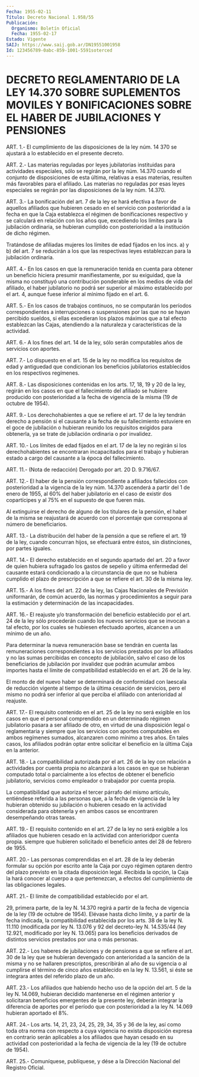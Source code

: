 ```yaml
---
Fecha: 1955-02-11
Título: Decreto Nacional 1.958/55
Publicación:
  Organismo: Boletín Oficial
  Fecha: 1955-02-17
Estado: Vigente
SAIJ: https://www.saij.gob.ar/DN19551001958
Id: 123456789-0abc-859-1001-5591soterced
---
```

# DECRETO REGLAMENTARIO DE LA LEY 14.370 SOBRE SUPLEMENTOS MOVILES Y BONIFICACIONES SOBRE EL HABER DE JUBILACIONES Y PENSIONES

<a id="1"></a>
ART. 1.- El cumplimiento de las disposiciones de la ley núm. 14 370    se  ajustará  a  lo  establecido  en  el  presente  decreto.

<a id="2"></a>
ART.  2.-  Las  materias  reguladas  por  leyes  jubilatorias instituidas  para  actividades  especiales,  sólo se regirán por la ley  núm.  14.370  cuando  el  conjunto  de disposiciones  de  esta última, relativas a esas materias, resulten  más favorables para el afiliado.  Las materias no reguladas por esas leyes  especiales  se regirán por las disposiciones de la ley núm. 14.370.

<a id="3"></a>
ART. 3.- La bonificación del art. 7 de la ley se hará efectiva a favor  de  aquellos  afiliados que hubieren cesado en el servicio con posterioridad a la fecha  en  que la Caja establezca el régimen de bonificaciones respectivo y se calculará  en  relación  con  los años  que,  excediendo los límites para la jubilación ordinaria, se hubieran cumplido  con  posterioridad  a  la  institución  de dicho régimen.

Tratándose de afiliadas mujeres los límites de edad fijados  en los incs.  a)  y  b)  del art. 7 se reducirán a los que las respectivas leyes establezcan para la jubilación ordinaria.

<a id="4"></a>
ART.  4.- En los casos en que la remuneración tenida en cuenta para obtener  un beneficio hiciera presumir manifiestamente, por su exiguidad, que  la  misma no constituyó una contribución ponderable en los medios de vida  del  afiliado, el haber jubilatorio no podrá ser superior al máximo establecido  por  el  art.  4,  aunque fuese inferior al mínimo fijado en el art. 6.

<a id="5"></a>
ART.  5.- En los casos de trabajos continuos, no se computarán los períodos  correspondientes  a interrupciones o suspensiones por las  que no se hayan percibido sueldos,  si  ellas  excedieran  los plazos  máximos  que a tal efecto establezcan las Cajas, atendiendo a la naturaleza y características de la actividad.

<a id="6"></a>
ART.  6.-  A  los  fines  del  art.  14  de la ley, sólo serán computables años de servicios con aportes.

<a id="7"></a>
ART.  7.- Lo dispuesto en el art. 15 de la ley no modifica los requisitos de  edad  y  antiguedad  que  condicionan los beneficios jubilatorios establecidos en los respectivos regímenes.

<a id="8"></a>
ART. 8.- Las disposiciones contenidas en los arts. 17, 18, 19 y 20 de  la  ley,  regirán  en  los casos en que el fallecimiento del afiliado  se hubiere producido con  posterioridad  a  la  fecha  de vigencia de la misma (19 de octubre de 1954).

<a id="9"></a>
ART. 9.- Los derechohabientes a que se refiere el art. 17 de la ley  tendrán  derecho  a  pensión  si  el causante a la fecha de su fallecimiento  estuviere  en  el  goce  de  jubilación  o  hubieran reunido  los requisitos exigidos para obtenerla,  ya  se  trate  de jubilación ordinaria o por invalidez.

<a id="10"></a>
ART.  10.- Los límites de edad fijados en el art. 17 de la ley no regirán si  los  derechohabientes  se  encontraran incapacitados para el trabajo y hubieran estado a cargo del  causante  a la época del fallecimiento.

<a id="11"></a>
ART. 11.- (Nota de redacción) Derogado por art. 20 D. 9.716/67.

<a id="12"></a>
ART.  12.-  El haber de la pensión correspondiente a afiliados fallecidos con posterioridad  a  la  vigencia de la ley núm. 14.370 ascenderá  a  partir  del  1 de enero de 1955,  al  60%  del  haber jubilatorio en el caso de existir  dos  copartícipes y al 75% en el supuesto de que fueren más.

Al  extinguirse  el  derecho  de  alguno  de los  titulares  de  la pensión,  el  haber de la misma se reajustará  de  acuerdo  con  el porcentaje que correspona al número de beneficiarios.

<a id="13"></a>
ART.  13.-  La  distribución  del haber de la pensión a que se refiere el art. 19 de la ley, cuando  concurran hijos, se efectuará entre éstos, sin distinciones, por partes iguales.

<a id="14"></a>
ART.  14.-  El  derecho establecido en el segundo apartado del art. 20 a favor de quien  hubiera sufragado los gastos de sepelio y última enfermedad del causante estará condicionado a la circunstancia de que no se hubiera cumplido el plazo de prescripción  a  que  se refiere  el  art.  30  de  la  misma  ley.

<a id="15"></a>
ART.  15.-  A  los  fines  del  art.  22  de la ley, las Cajas Nacionales de Previsión uniformarán, de común acuerdo,  las  normas y  procedimientos  a  seguir  para la estimación y determinación de las incapacidades.

<a id="16"></a>
ART.  16.-  El  reajuste  y/o  transformación  del  beneficio establecido  por  el  art.  24 de la ley sólo procederán cuando los nuevos servicios que se invocan  a  tal  efecto,  por los cuales se hubiesen efectuado aportes, alcancen a un mínimo de  un  año.

Para  determinar  la  nueva  remuneración base se tendrán en cuenta las remuneraciones correspondientes  a  los servicios prestados por los afiliados y no las sumas percibidas en  concepto de jubilación, salvo el caso de los beneficiarios de jubilación  por invalidez que podrán  acumular  ambos  importes hasta el límite de compatibilidad establecido en el art. 26 de la ley.

El  monto de del nuevo haber  se  determinará  de  conformidad  con laescala  de  reducción  vigente al tiempo de la última cesación de servicios, pero el mismo no  podrá  ser  inferior al que perciba el afiliado con anterioridad al reajuste.

<a id="17"></a>
ART.  17.-  El  requisito contenido en el art. 25 de la ley no será exigible en los casos  en  que  el  personal comprendido en un determinado régimen jubilatorio pasara a ser  afiliado  de otro, en virtud de una disposición legal o reglamentaria y siempre  que  los servicios  con  aportes  computables  en  ambos  regímenes sumados, alcanzaren como mínimo a tres años. En tales casos,  los  afiliados podrán optar entre solicitar el beneficio en la última Caja  en  la anterior.

<a id="18"></a>
ART. 18.- La compatibilidad autorizada por el art. 26 de la ley con  relación  a  actividades  por cuenta propia no alcanzará a los casos  en que se hubieran computado  total  o  parcialmente  a  los efectos   de  obtener  el  beneficio  jubilatorio,  servicios  como empleador o trabajador por cuenta propia.

La  compatibilidad   que  autoriza  el  tercer  párrafo  del  mismo artículo, entiéndese  referida  a  las  personas que, a la fecha de vigencia  de  la  ley  hubieran obtenido su jubilación  o  hubieren cesado en la actividad considerada  para obtenerla y en ambos casos se encontraren desempeñando otras tareas.

<a id="19"></a>
ART.  19.-  El  requisito contenido en el art. 27 de la ley no será exigible a los afiliados  que  hubieren cesado en la actividad con anterioridpor cuenta propia. siempre  que  hubieren  solicitado el beneficio antes del 28 de febrero de 1955.

<a id="20"></a>
ART.  20.-  Las  personas comprendidas en el art. 28 de la ley deberán formular su opción  por  escrito  ante  la  Caja  por  cuyo régimen  optaren dentro del plazo previsto en la citada disposición legal. Recibida  la opción, la Caja la hará conocer al cuerpo a que pertenezcan,  a  efectos   del  cumplimiento  de  las  obligaciones legales.

<a id="21"></a>
ART.  21.- El límite de compatibilidad establecido por el art.

29, primera  parte, de la ley N. 14.370 regirá a partir de la fecha de vigencia de  la ley (19 de octubre de 1954). Elévase hasta dicho límite,  y  a  partir  de  la  fecha  indicada,  la  compatibilidad establecida por  los  arts.  38 de la ley N. 11.110 (modificada por ley  N.  13.076  y 92 del decreto-ley  N.  14.535/44  (ley  12.921, modificado por ley  N.  13.065)  para  los  beneficios derivados de distintos servicios prestados por una o más personas.

<a id="22"></a>
ART.  22.- Los haberes de jubilaciones y de pensiones a que se refiere el art.  30  de  la  ley  que  se  hubieran  devengado  con anterioridad a la sanción de la misma y no se hallaren prescriptos,  prescribirán  al año de su vigencia o al cumplirse el término de cinco años establecido  en  la ley N. 13.561, si éste se integrara antes del referido plazo de un año.

<a id="23"></a>
ART. 23.- Los afiliados que habiendo hecho uso de la opción del art.  5  de  la  ley  N. 14.069, hubieran decidido mantenerse en el régimen  anterior  y  solicitaran    beneficios  emergentes  de  la presente  ley, deberán integrar la diferencia  de  aportes  por  el período que  con posterioridad a la ley N. 14.069 hubieran aportado el 8%.

<a id="24"></a>
ART.  24.- Los arts. 14, 21, 23, 24, 25, 29, 34, 35 y 36 de la ley, así como  toda  otra  norma  con  respecto  a cuya vigencia no exista  disposición  expresa  en contrario serán aplicables  a  los afiliados que hayan cesado en su  actividad  con posterioridad a la fecha de vigencia de la ley (19 de octubre de 1954).

<a id="25"></a>
ART.  25.-  Comuníquese,  publíquese,  y  dése  a la Dirección Nacional del Registro Oficial.